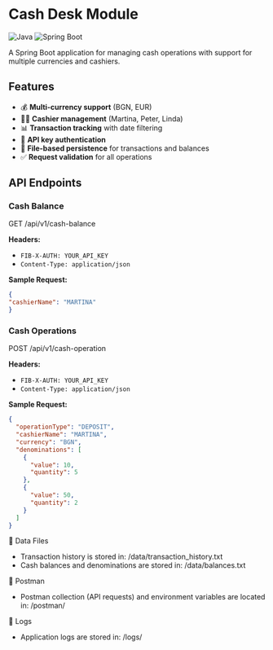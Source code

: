 # Cash Desk Module

![Java](https://img.shields.io/badge/java-17-blue)
![Spring Boot](https://img.shields.io/badge/spring%20boot-3.4.4-brightgreen)

A Spring Boot application for managing cash operations with support for multiple currencies and cashiers.

## Features

- 💰 **Multi-currency support** (BGN, EUR)
- 👩💼 **Cashier management** (Martina, Peter, Linda)
- 📊 **Transaction tracking** with date filtering
- 🔐 **API key authentication**
- 📝 **File-based persistence** for transactions and balances
- ✅ **Request validation** for all operations

## API Endpoints

### Cash Balance
GET /api/v1/cash-balance

**Headers:**
- `FIB-X-AUTH: YOUR_API_KEY`
- `Content-Type: application/json`

**Sample Request:**
```json
{
"cashierName": "MARTINA"
}
```

### Cash Operations
POST /api/v1/cash-operation

**Headers:**
- `FIB-X-AUTH: YOUR_API_KEY`
- `Content-Type: application/json`

**Sample Request:**
```json
{
  "operationType": "DEPOSIT",
  "cashierName": "MARTINA",
  "currency": "BGN",
  "denominations": [
    {
      "value": 10,
      "quantity": 5
    },
    {
      "value": 50,
      "quantity": 2
    }
  ]
}
```

📁 Data Files
- Transaction history is stored in: /data/transaction_history.txt
- Cash balances and denominations are stored in: /data/balances.txt

📁 Postman
- Postman collection (API requests) and environment variables are located in: /postman/

📁 Logs
- Application logs are stored in: /logs/
